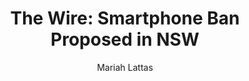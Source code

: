 ---
# Episode Settings
title: "The Wire: Smartphone Ban Proposed in NSW"
air-time: "5:30 PM"
air-day: "weekday"
link: "http://thewire.org.au/story/smartphone-ban-proposal-nsw/"
description: "The New South Wales government is looking at potentially banning the usage of smartphones on schools grounds. Social media has been the leading priority in the review, as teachers and parents have suggested that applications such as Snapchat can disrupt learning. <br>The Wire’s Mariah Lattas spoke to Professor Stephen Dobson from the University of South Australia about what the ban could mean for students and their learning."
download: true
download-link: ""

# Show Settings
show: "The Wire"
stations: ["Radio Adelaide 101.5 in Adelaide", "2SER 107.3 in Sydney", "4EB 98.1 in Brisbane", "CAAMA RADIO 100.5 Alice Springs", "RTR-FM 92.1 in Perth", "JOY 94.9 in Melbourne"]
stations-links: ["http://radioadelaide.org.au/program/pink-rabbit/", "https://2ser.com/the-wire/", "https://www.4eb.org.au/TheWire", "https://caama.com.au/news/2016/stream-us-live-now-1", "https://rtrfm.com.au/", "https://joy.org.au/thewire/"]

# Post Settings
author: Mariah Lattas
category: radio
tags: radio the-wire
layout: post
type: radio
---